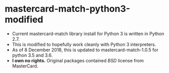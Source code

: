 # mastercard-match-python3-modified
* Current mastercard-match library install for Python 3 is written in Python 2.7. 
* This is modified to hopefully work cleanly with Python 3 interpreters.
* As of 8 December 2018, this is updated to mastercard-match-1.0.5 for python 3.5 and 3.6.
* **I own no rights.** Original packages contained *BSD* license from MasterCard.